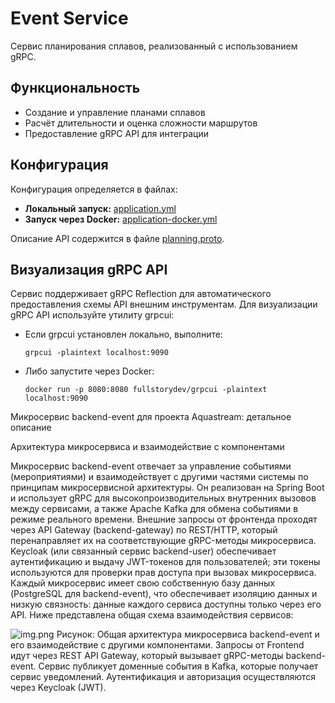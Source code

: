# Event Service

Сервис планирования сплавов, реализованный с использованием gRPC.

## Функциональность

- Создание и управление планами сплавов
- Расчёт длительности и оценка сложности маршрутов
- Предоставление gRPC API для интеграции

## Конфигурация

Конфигурация определяется в файлах:
- **Локальный запуск:** [application.yml](src/main/resources/application.yml)
- **Запуск через Docker:** [application-docker.yml](src/main/resources/application-docker.yml)

Описание API содержится в файле [planning.proto](src/main/proto/planning.proto).

## Визуализация gRPC API

Сервис поддерживает gRPC Reflection для автоматического предоставления схемы API внешним инструментам. Для визуализации gRPC API используйте утилиту grpcui:

- Если grpcui установлен локально, выполните:
  ```
  grpcui -plaintext localhost:9090
  ```
- Либо запустите через Docker:
  ```
  docker run -p 8080:8080 fullstorydev/grpcui -plaintext localhost:9090
  ```

Микросервис backend-event для проекта Aquastream: детальное описание

Архитектура микросервиса и взаимодействие с компонентами

Микросервис backend-event отвечает за управление событиями (мероприятиями) и взаимодействует с другими частями системы по принципам микросервисной архитектуры. Он реализован на Spring Boot и использует gRPC для высокопроизводительных внутренних вызовов между сервисами, а также Apache Kafka для обмена событиями в режиме реального времени. Внешние запросы от фронтенда проходят через API Gateway (backend-gateway) по REST/HTTP, который перенаправляет их на соответствующие gRPC-методы микросервиса. Keycloak (или связанный сервис backend-user) обеспечивает аутентификацию и выдачу JWT-токенов для пользователей; эти токены используются для проверки прав доступа при вызовах микросервиса. Каждый микросервис имеет свою собственную базу данных (PostgreSQL для backend-event), что обеспечивает изоляцию данных и низкую связность: данные каждого сервиса доступны только через его API. Ниже представлена общая схема взаимодействия сервисов:

![img.png](img.png)
Рисунок: Общая архитектура микросервиса backend-event и его взаимодействие с другими компонентами. Запросы от Frontend идут через REST API Gateway, который вызывает gRPC-методы backend-event. Сервис публикует доменные события в Kafka, которые получает сервис уведомлений. Аутентификация и авторизация осуществляются через Keycloak (JWT).